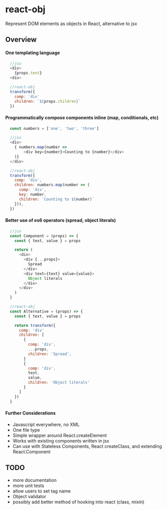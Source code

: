 # react-obj
Represent DOM elements as objects in React, alternative to jsx

## Overview

#### One templating language
```javascript
  //jsx
  <div>
    {props.text}
  <div>

  //react-obj
  transform({
    comp: 'div'
    children: `${props.children}`
  })
```

#### Programmatically compose components inline (map, conditionals, etc)
```javascript
  const numbers = ['one', 'two', 'three']

  //jsx
  <div>
    { numbers.map(number =>
        <div key={number}>Counting to {number}</div>
    )}
  </div>

  //react-obj
  transform({
    comp: 'div',
    children: numbers.map(number => (
      comp: 'div',
      key: number,
      children: `Counting to ${number}`
    })),
  })
```

#### Better use of es6 operators (spread, object literals)
```javascript
  //jsx
  const Component = (props) => {
    const { text, value } = props

    return (
      <div>
        <div {...props}>
          Spread
        </div>
        <div text={text} value={value}>
          Object literals
        </div>
      </div>
    )
  }

  //react-obj
  const Alternative = (props) => {
    const { text, value } = props

    return transform({
      comp: 'div'
      children: [
        {
          comp: 'div',
          ...props,
          children: 'Spread',
        }
        {
          comp: 'div',
          text,
          value,
          children: 'Object literals'
        }
      ]
    })
  }

```
#### Further Considerations
- Javascript everywhere, no XML
- One file type
- Simple wrapper around React.createElement
- Works with existing components written in jsx
- Can use with Stateless Components, React createClass, and extending React.Component

## TODO
- more documentation
- more unit tests
- allow users to set tag name
- Object validator
- possibly add better method of hooking into react (class, mixin)
